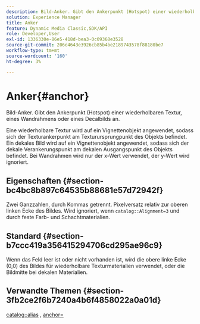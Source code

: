 ```yaml
---
description: Bild-Anker. Gibt den Ankerpunkt (Hotspot) einer wiederholbaren Textur, eines Wandrahmens oder eines Decalbilds an.
solution: Experience Manager
title: Anker
feature: Dynamic Media Classic,SDK/API
role: Developer,User
exl-id: 1336330e-86e5-418d-bea3-0c09368e3528
source-git-commit: 206e4643e3926cb85b4be2189743578f88180be7
workflow-type: tm+mt
source-wordcount: '160'
ht-degree: 3%

---
```


# Anker{#anchor}

Bild-Anker. Gibt den Ankerpunkt (Hotspot) einer wiederholbaren Textur, eines Wandrahmens oder eines Decalbilds an.

Eine wiederholbare Textur wird auf ein Vignettenobjekt angewendet, sodass sich der Texturankerpunkt am Texturursprungpunkt des Objekts befindet. Ein dekales Bild wird auf ein Vignettenobjekt angewendet, sodass sich der dekale Verankerungspunkt am dekalen Ausgangspunkt des Objekts befindet. Bei Wandrahmen wird nur der x-Wert verwendet, der y-Wert wird ignoriert.

## Eigenschaften {#section-bc4bc8b897c64535b88681e57d72942f}

Zwei Ganzzahlen, durch Kommas getrennt. Pixelversatz relativ zur oberen linken Ecke des Bildes. Wird ignoriert, wenn `catalog::Alignment=3` und durch feste Farb- und Schachtmaterialien.

## Standard {#section-b7ccc419a356415294706cd295ae96c9}

Wenn das Feld leer ist oder nicht vorhanden ist, wird die obere linke Ecke (0,0) des Bildes für wiederholbare Texturmaterialien verwendet, oder die Bildmitte bei dekalen Materialien.

## Verwandte Themen {#section-3fb2ce2f6b7240a4b6f4858022a0a01d}

[catalog::alias](../../../../../ir-api/material-cat/image-rendering-api-ref/c-ir-material-catalog/c-ir-material-data-reference/r-ir-alignment.md#reference-e52152e8dc244d0aa13b40c615d0f399) , [anchor=](../../../../../ir-api/http-protocol/image-rendering-api-ref/c-ir-http-protocol-ref/c-ir-http-protocol-command-reference/r-ir-http-anchor.md#reference-d53923d785c9442997dc7f2199524c26)
